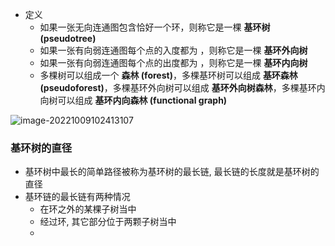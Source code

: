 - 定义
  - 如果一张无向连通图包含恰好一个环，则称它是一棵 **基环树 (pseudotree)**
  - 如果一张有向弱连通图每个点的入度都为 ，则称它是一棵 **基环外向树**
  - 如果一张有向弱连通图每个点的出度都为 ，则称它是一棵 **基环内向树**
  - 多棵树可以组成一个 **森林 (forest)**，多棵基环树可以组成 **基环森林 (pseudoforest)**，多棵基环外向树可以组成 **基环外向树森林**，多棵基环内向树可以组成 **基环内向森林 (functional graph)**

![image-20221009102413107](http://www.cdn.liver0377.xyz/typora/202210091024172.png)

### 基环树的直径

- 基环树中最长的简单路径被称为基环树的最长链, 最长链的长度就是基环树的直径
- 基环链的最长链有两种情况
  - 在环之外的某棵子树当中
  - 经过环, 其它部分位于两颗子树当中
  - 